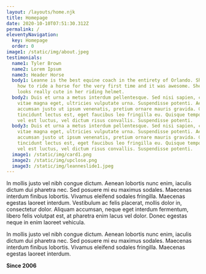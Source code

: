 ```yaml
---
layout: /layouts/home.njk
title: Homepage
date: 2020-10-10T07:51:30.312Z
permalink: /
eleventyNavigation:
  key: Homepage
  order: 0
image1: /static/img/about.jpeg
testimonials:
  name1: Tyler Brown
  name2: Lorem Ipsum
  name3: Header Horse
  body1: Leanne is the best equine coach in the entirety of Orlando. She taught me
    how to ride a horse for the very first time and it was awesome. She also
    looks really cute in her riding helmet.
  body2: Duis et urna a metus interdum pellentesque. Sed nisi sapien, commodo
    vitae magna eget, ultricies vulputate urna. Suspendisse potenti. Aenean
    accumsan justo ut ipsum venenatis, pretium ornare mauris gravida. Cras
    tincidunt lectus est, eget faucibus leo fringilla eu. Quisque tempor diam
    vel est luctus, vel dictum risus convallis. Suspendisse potenti.
  body3: Duis et urna a metus interdum pellentesque. Sed nisi sapien, commodo
    vitae magna eget, ultricies vulputate urna. Suspendisse potenti. Aenean
    accumsan justo ut ipsum venenatis, pretium ornare mauris gravida. Cras
    tincidunt lectus est, eget faucibus leo fringilla eu. Quisque tempor diam
    vel est luctus, vel dictum risus convallis. Suspendisse potenti.
  image1: /static/img/card1.png
  image2: /static/img/upclose.png
  image3: /static/img/leanneslide1.jpeg
---
```

In mollis justo vel nibh congue dictum. Aenean lobortis nunc enim, iaculis dictum dui pharetra nec. Sed posuere mi eu maximus sodales. Maecenas interdum finibus lobortis. Vivamus eleifend sodales fringilla. Maecenas egestas laoreet interdum. Vestibulum ac felis placerat, mollis dolor in, consectetur dolor. Aliquam accumsan, neque eget interdum fermentum, libero felis volutpat est, at pharetra enim lacus vel dolor. Donec egestas neque in enim laoreet vehicula.

In mollis justo vel nibh congue dictum. Aenean lobortis nunc enim, iaculis dictum dui pharetra nec. Sed posuere mi eu maximus sodales. Maecenas interdum finibus lobortis. Vivamus eleifend sodales fringilla. Maecenas egestas laoreet interdum.

**Since 2006**